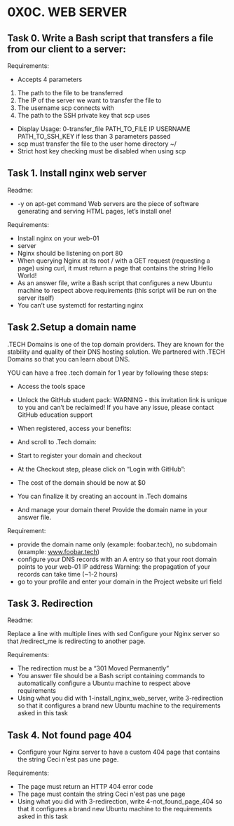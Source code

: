 # 0X0C. WEB SERVER

## Task 0. Write a Bash script that transfers a file from our client to a server:
Requirements:

- Accepts 4 parameters
1. The path to the file to be transferred
2.  The IP of the server we want to transfer the file to
3. The username scp connects with
4. The path to the SSH private key that scp uses
- Display Usage: 0-transfer_file PATH_TO_FILE IP USERNAME PATH_TO_SSH_KEY if less than 3 parameters passed
- scp must transfer the file to the user home directory ~/
- Strict host key checking must be disabled when using scp

## Task 1. Install nginx web server
Readme:

- -y on apt-get command
Web servers are the piece of software generating and serving HTML pages, let’s install one!

Requirements:

- Install nginx on your web-01
- server
- Nginx should be listening on port 80
- When querying Nginx at its root / with a GET request (requesting a page) using curl, it must return a page that contains the string Hello World!
- As an answer file, write a Bash script that configures a new Ubuntu machine to respect above requirements (this script will be run on the server itself)
- You can’t use systemctl for restarting nginx

## Task 2.Setup a domain name
.TECH Domains is one of the top domain providers. They are known for the stability and quality of their DNS hosting solution. We partnered with .TECH Domains so that you can learn about DNS.

YOU can have a free .tech domain for 1 year by following these steps:

- Access the tools space
- Unlock the GitHub student pack: WARNING - this invitation link is unique to you and can’t be reclaimed! If you have any issue, please contact GitHub education support


- When registered, access your benefits:


- And scroll to .Tech domain:


- Start to register your domain and checkout
- At the Checkout step, please click on “Login with GitHub”:
 

- The cost of the domain should be now at $0
- You can finalize it by creating an account in .Tech domains
- And manage your domain there!
Provide the domain name in your answer file.

Requirement:

- provide the domain name only (example: foobar.tech), no subdomain (example: www.foobar.tech)
- configure your DNS records with an A entry so that your root domain points to your web-01 IP address Warning: the propagation of your records can take time (~1-2 hours)
- go to your profile and enter your domain in the Project website url field

## Task 3. Redirection
Readme:

Replace a line with multiple lines with sed
Configure your Nginx server so that /redirect_me is redirecting to another page.

Requirements:

- The redirection must be a “301 Moved Permanently”
- You answer file should be a Bash script containing commands to automatically configure a Ubuntu machine to respect above requirements
- Using what you did with 1-install_nginx_web_server, write 3-redirection so that it configures a brand new Ubuntu machine to the requirements asked in this task

## Task 4.  Not found page 404
- Configure your Nginx server to have a custom 404 page that contains the string Ceci n'est pas une page.

Requirements:

- The page must return an HTTP 404 error code
- The page must contain the string Ceci n'est pas une page
- Using what you did with 3-redirection, write 4-not_found_page_404 so that it configures a brand new Ubuntu machine to the requirements asked in this task
